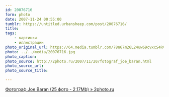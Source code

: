 ```yaml
---
id: 20076716
form: photo
date: 2007-11-24 00:55:00
tumblr: https://untitled.urbansheep.com/post/20076716/
title:
tags:
    - картинки
    - иллюстрации
photo_original_url: https://64.media.tumblr.com/78n67m26L24uw69cvxcS4RVt_1280.jpg
photo: ../../media/20076716.jpg
photo_caption:
photo_source: http://2photo.ru/2007/11/20/fotograf_joe_baran.html
photo_source_url:
photo_source_title:

---
```


<p><a href="http://2photo.ru/2007/11/20/fotograf_joe_baran.html">Фотограф Joe Baran (25 фото - 2.17Mb) » 2photo.ru</a></p>
